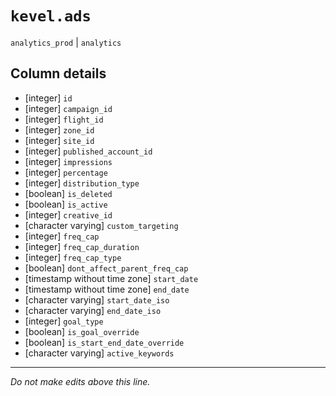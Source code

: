 # `kevel.ads`
`analytics_prod` | `analytics`

## Column details
* [integer]   `id`
* [integer]   `campaign_id`
* [integer]   `flight_id`
* [integer]   `zone_id`
* [integer]   `site_id`
* [integer]   `published_account_id`
* [integer]   `impressions`
* [integer]   `percentage`
* [integer]   `distribution_type`
* [boolean]   `is_deleted`
* [boolean]   `is_active`
* [integer]   `creative_id`
* [character varying] `custom_targeting`
* [integer]   `freq_cap`
* [integer]   `freq_cap_duration`
* [integer]   `freq_cap_type`
* [boolean]   `dont_affect_parent_freq_cap`
* [timestamp without time zone] `start_date`
* [timestamp without time zone] `end_date`
* [character varying] `start_date_iso`
* [character varying] `end_date_iso`
* [integer]   `goal_type`
* [boolean]   `is_goal_override`
* [boolean]   `is_start_end_date_override`
* [character varying] `active_keywords`

-------------------------------------------------------------------------------
*Do not make edits above this line.*
